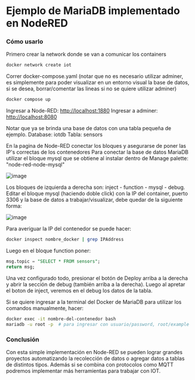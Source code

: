 # Ejemplo de MariaDB implementado en NodeRED
### Cómo usarlo
Primero crear la network donde se van a comunicar los containers
```bash
docker network create iot
```
Correr docker-compose.yaml (notar que no es necesario utilizar adminer, es simplemente para poder visualizar en un entorno visual la base de datos, si se desea, borrar/comentar las lineas si no se quiere utilizar adminer)
```bash
docker compose up
```
Ingresar a Node-RED: [http://localhost:1880](http://localhost:1880)
Ingresar a adminer:  [http://localhost:8080](http://localhost:8080)

Notar que ya se brinda una base de datos con una tabla pequeña de ejemplo.
Database: iotdb
Tabla: sensors

En la pagina de Node-RED conectar los bloques y asegurarse de poner las IP's correctas de los contenedores
Para conectar la base de datos MariaDB utilizar el bloque mysql que se obtiene al instalar dentro de Manage palette: "node-red-node-mysql"

![image](https://github.com/user-attachments/assets/0542c183-103a-4587-b754-b55aa42ab06c)

Los bloques de izquierda a derecha son:
inject - function - mysql - debug.
Editar el bloque mysql (haciendo doble click) con la IP del container, puerto 3306 y la base de datos a trabajar/visualizar, debe quedar de la siguiente forma:

![image](https://github.com/user-attachments/assets/e1b7bdd6-5923-4be9-8289-a2f8952c026e)

Para averiguar la IP del contenedor se puede hacer:
```bash
docker inspect nombre_docker | grep IPAddress
```

Luego en el bloque function poner:
```sql
msg.topic = "SELECT * FROM sensors";
return msg;
```
Una vez configurado todo, presionar el botón de Deploy arriba a la derecha y abrir la sección de debug (también arriba a la derecha).
Luego al apretar el boton de inject, veremos en el debug los datos de la tabla.

Si se quiere ingresar a la terminal del Docker de MariaDB para utilizar los comandos manualmente, hacer:
```bash
docker exec -it nombre-del-contenedor bash
mariadb -u root -p  # para ingresar con usuario/password, root/example
```

### Conclusión
Con esta simple implementación en Node-RED se pueden lograr grandes proyectos automatizando la recolección de datos o agregar datos a tablas de distintos tipos. Además si se combina con protocolos como MQTT podremos implementar más herramientas para trabajar con IOT.
